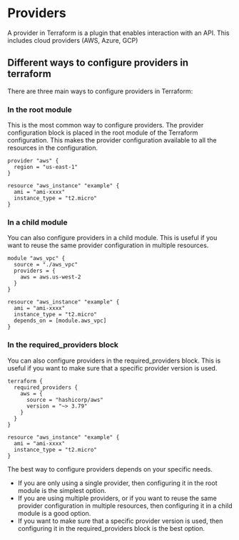 # Providers 
A provider in Terraform is a plugin that enables interaction with an API. This includes cloud providers (AWS, Azure, GCP)

## Different ways to configure providers in terraform

There are three main ways to configure providers in Terraform:

### In the root module 

This is the most common way to configure providers. The provider configuration block is placed in the root module of the Terraform configuration. This makes the provider configuration available to all the resources in the configuration.

```hcl
provider "aws" {
  region = "us-east-1"
}

resource "aws_instance" "example" {
  ami = "ami-xxxx"
  instance_type = "t2.micro"
}
```

### In a child module

You can also configure providers in a child module. This is useful if you want to reuse the same provider configuration in multiple resources.

```hcl
module "aws_vpc" {
  source = "./aws_vpc"
  providers = {
    aws = aws.us-west-2
  }
}

resource "aws_instance" "example" {
  ami = "ami-xxxx"
  instance_type = "t2.micro"
  depends_on = [module.aws_vpc]
}
```

### In the required_providers block

You can also configure providers in the required_providers block. This is useful if you want to make sure that a specific provider version is used.

```hcl
terraform {
  required_providers {
    aws = {
      source = "hashicorp/aws"
      version = "~> 3.79"
    }
  }
}

resource "aws_instance" "example" {
  ami = "ami-xxxx"
  instance_type = "t2.micro"
}
```

The best way to configure providers depends on your specific needs.
 - If you are only using a single provider, then configuring it in the root module is the simplest option.
 - If you are using multiple providers, or if you want to reuse the same provider configuration in multiple resources, then configuring it in a child module is a good option.
 - If you want to make sure that a specific provider version is used, then configuring it in the required_providers block is the best option.


